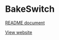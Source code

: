 # BakeSwitch

[README document](https://drive.google.com/file/d/1-boVU3OC5LkJy-dVe5TYezPsMhl2KaC9/view?usp=sharing)

[View website](https://bake-switch.vercel.app/) 
